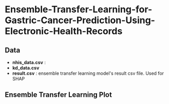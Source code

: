 # Ensemble-Transfer-Learning-for-Gastric-Cancer-Prediction-Using-Electronic-Health-Records



## Data
- **nhis_data.csv** : 
- **kd_data.csv**
- **result.csv** : ensemble transfer learning model's result csv file. Used for SHAP



## Ensemble Transfer Learning Plot
